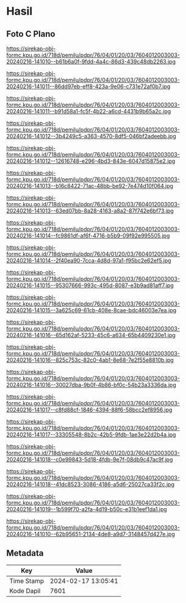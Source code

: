 # Hasil

## Foto C Plano

https://sirekap-obj-formc.kpu.go.id/718d/pemilu/pdpr/76/04/01/20/03/7604012003003-20240216-141010--b61b6a0f-9fdd-4a4c-86d3-439c48db2263.jpg

https://sirekap-obj-formc.kpu.go.id/718d/pemilu/pdpr/76/04/01/20/03/7604012003003-20240216-141011--86dd97eb-eff8-423a-9e06-c731e72af0b7.jpg

https://sirekap-obj-formc.kpu.go.id/718d/pemilu/pdpr/76/04/01/20/03/7604012003003-20240216-141011--b91d58a1-fc5f-4b22-a6cd-4431b9b65a2c.jpg

https://sirekap-obj-formc.kpu.go.id/718d/pemilu/pdpr/76/04/01/20/03/7604012003003-20240216-141012--3b4249c5-a363-4570-8df5-046bf2adeebb.jpg

https://sirekap-obj-formc.kpu.go.id/718d/pemilu/pdpr/76/04/01/20/03/7604012003003-20240216-141012--12616748-e296-4bd3-843e-6047d15875e2.jpg

https://sirekap-obj-formc.kpu.go.id/718d/pemilu/pdpr/76/04/01/20/03/7604012003003-20240216-141013--b16c8422-71ac-48bb-be92-7e474d10f064.jpg

https://sirekap-obj-formc.kpu.go.id/718d/pemilu/pdpr/76/04/01/20/03/7604012003003-20240216-141013--63ed07bb-8a28-4163-a8a2-87f742e6bf73.jpg

https://sirekap-obj-formc.kpu.go.id/718d/pemilu/pdpr/76/04/01/20/03/7604012003003-20240216-141014--fc9861df-af6f-4716-b5b9-09f92e995505.jpg

https://sirekap-obj-formc.kpu.go.id/718d/pemilu/pdpr/76/04/01/20/03/7604012003003-20240216-141014--2f40ea90-7cca-4d8d-97a1-f95bc2e62ef5.jpg

https://sirekap-obj-formc.kpu.go.id/718d/pemilu/pdpr/76/04/01/20/03/7604012003003-20240216-141015--95307666-993c-495d-8087-e3b9ad81aff7.jpg

https://sirekap-obj-formc.kpu.go.id/718d/pemilu/pdpr/76/04/01/20/03/7604012003003-20240216-141015--3a625c69-61cb-408e-8cae-bdc46003e7ea.jpg

https://sirekap-obj-formc.kpu.go.id/718d/pemilu/pdpr/76/04/01/20/03/7604012003003-20240216-141016--65d162af-5233-45c6-a634-65b4409230e1.jpg

https://sirekap-obj-formc.kpu.go.id/718d/pemilu/pdpr/76/04/01/20/03/7604012003003-20240216-141016--825c753c-82c0-4ab1-8e68-7e2f55e8810b.jpg

https://sirekap-obj-formc.kpu.go.id/718d/pemilu/pdpr/76/04/01/20/03/7604012003003-20240216-141016--30027dba-9b0f-4b86-bf0c-54b23a3336da.jpg

https://sirekap-obj-formc.kpu.go.id/718d/pemilu/pdpr/76/04/01/20/03/7604012003003-20240216-141017--c8fd88cf-1846-4394-88f6-58bcc2ef8956.jpg

https://sirekap-obj-formc.kpu.go.id/718d/pemilu/pdpr/76/04/01/20/03/7604012003003-20240216-141017--33305548-8b2c-42b5-9fdb-1ae3e22d2b4a.jpg

https://sirekap-obj-formc.kpu.go.id/718d/pemilu/pdpr/76/04/01/20/03/7604012003003-20240216-141018--c0e99843-5d18-4fdb-9e7f-08db9c47ac9f.jpg

https://sirekap-obj-formc.kpu.go.id/718d/pemilu/pdpr/76/04/01/20/03/7604012003003-20240216-141018--41dc8523-3086-4186-a5d6-25027ca33f2c.jpg

https://sirekap-obj-formc.kpu.go.id/718d/pemilu/pdpr/76/04/01/20/03/7604012003003-20240216-141019--1b599f70-a2fa-4d19-b50c-e31b1eef1da1.jpg

https://sirekap-obj-formc.kpu.go.id/718d/pemilu/pdpr/76/04/01/20/03/7604012003003-20240216-141010--62b95651-2134-4de8-a9d7-3148457d427e.jpg


## Metadata

| Key        | Value               |
| ---------- | ------------------- |
| Time Stamp | 2024-02-17 13:05:41 |
| Kode Dapil | 7601                |



